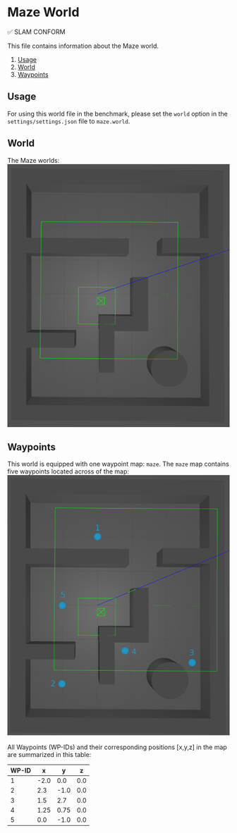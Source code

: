 # Maze World
:white_check_mark: SLAM CONFORM

This file contains information about the Maze world.
1. [Usage](#usage)
2. [World](#world)
3. [Waypoints](#waypoints)

## Usage
For using this world file in the benchmark, please set the `world` option 
in the `settings/settings.json` file to `maze.world`. 

## World
The Maze worlds:
![alt text](../res/imgs/worlds/maze.png "maze_world")

## Waypoints
This world is equipped with one waypoint map: `maze`.
The `maze` map contains five waypoints located across of the map:
![alt text](../res/imgs/wp_maps/maze.png "maze")

All Waypoints (WP-IDs) and their corresponding positions
[x,y,z] in the map are summarized in this table: 

WP-ID | x | y | z
--- | --- | --- | ---
1 | -2.0 | 0.0 | 0.0
2 | 2.3 | -1.0 | 0.0
3 | 1.5 | 2.7 | 0.0
4 | 1.25 | 0.75 | 0.0
5 | 0.0 | -1.0 | 0.0
